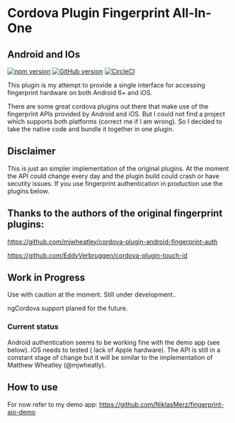 # Cordova Plugin Fingerprint All-In-One
## **A**ndroid and **IO**s

[![npm version](https://badge.fury.io/js/cordova-plugin-fingerprint-aio.svg)](https://badge.fury.io/js/cordova-plugin-fingerprint-aio)
[![GitHub version](https://badge.fury.io/gh/niklasmerz%2Fcordova-plugin-fingerprint-aio.svg)](https://badge.fury.io/gh/niklasmerz%2Fcordova-plugin-fingerprint-aio)
[![CircleCI](https://circleci.com/gh/NiklasMerz/cordova-plugin-fingerprint-aio.svg?style=shield)](https://circleci.com/gh/NiklasMerz/cordova-plugin-fingerprint-aio)

This plugin is my attempt to provide a single interface for accessing fingerprint hardware on both Android 6+ and iOS.

There are some great cordova plugins out there that make use of the fingerprint APIs provided by Android and iOS. But I could not find a project which supports both platforms (correct me if I am wrong). So I decided to take the native code and bundle it together in one plugin.

## Disclaimer
This is just an simpler implementation of the original plugins. At the moment the API could change every day and the plugin build could crash or have secutity issues. If you use fingerprint authentication in production use the plugins below.

## Thanks to the authors of the original fingerprint plugins:

https://github.com/mjwheatley/cordova-plugin-android-fingerprint-auth

https://github.com/EddyVerbruggen/cordova-plugin-touch-id

## Work in Progress
Use with caution at the moment. Still under development..

ngCordova support planed for the future.

### Current status
Android authentication seems to be working fine with the demo app (see below). iOS needs to tested ( lack of Apple hardware).
The API is still in a constant stage of change but it will be similar to the implementation of Matthew Wheatley (@mjwheatly).

## How to use

For now refer to my demo app: https://github.com/NiklasMerz/fingerprint-aio-demo
